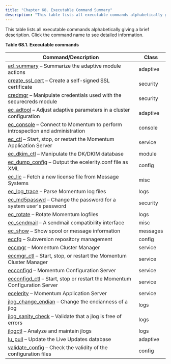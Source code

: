 ```yaml
---
title: "Chapter 68. Executable Command Summary"
description: "This table lists all executable commands alphabetically giving a brief description Click the command name to see detailed information Table 68 1 Executable commands Command Description Class ad summary Summarize the adaptive module actions adaptive create ssl cert Create a self signed SSL certificate security credmgr Manipulate credentials used with..."
---
```


This table lists all executable commands alphabetically giving a brief description. Click the command name to see detailed information.

<a name="exe.commands-all"></a> 

**Table 68.1. Executable commands**

| Command/Description | Class |
| --- | --- |
| [ad_summary](executable.ad_summary "ad_summary") – Summarize the adaptive module actions | adaptive |
| [create_ssl_cert](executable.create_ssl_cert "create_ssl_cert") – Create a self-signed SSL certificate | security |
| [credmgr](executable.credmgr "credmgr") – Manipulate credentials used with the securecreds module | security |
| [ec_adtool](executable.ec_adtool "ec_adtool") – Adjust adaptive parameters in a cluster configuration | adaptive |
| [ec_console](executable.ec_console "ec_console") – Connect to Momentum to perform introspection and administration | console |
| [ec_ctl](executable.ec_ctl "ec_ctl") – Start, stop, or restart the Momentum Application Server | service |
| [ec_dkim_ctl](executable.ec_dkim_ctl "ec_dkim_ctl") – Manipulate the DK/DKIM database | module |
| [ec_dump_config](executable.ec_dump_config "ec_dump_config") – Output the ecelerity.conf file as XML | config |
| [ec_lic](executable.ec_lic "ec_lic") – Fetch a new license file from Message Systems | misc |
| [ec_log_trace](executable.ec_log_trace "ec_log_trace") – Parse Momentum log files | logs |
| [ec_md5passwd](executable.ec_md5passwd "ec_md5passwd") – Change the password for a system user's password | security |
| [ec_rotate](executable.ec_rotate "ec_rotate") – Rotate Momentum logfiles | logs |
| [ec_sendmail](executable.ec_sendmail "ec_sendmail") – A sendmail compatibility interface | misc |
| [ec_show](executable.ec_show "ec_show") – Show spool or message information | messages |
| [eccfg](executable.eccfg "eccfg") – Subversion repository management | config |
| [eccmgr](executable.eccmgr "eccmgr") – Momentum Cluster Manager | service |
| [eccmgr_ctl](executable.eccmgr_ctl "eccmgr_ctl") – Start, stop, or restart the Momentum Cluster Manager | service |
| [ecconfigd](executable.ecconfigd "ecconfigd") – Momentum Configuration Server | service |
| [ecconfigd_ctl](executable.ecconfigd_ctl "ecconfigd_ctl") – Start, stop or restart the Momentum Configuration Server | service |
| [ecelerity](executable.ecelerity "ecelerity") – Momentum Application Server | service |
| [jlog_change_endian](executable.jlog_change_endian "jlog_change_endian") – Change the endianness of a jlog | logs |
| [jlog_sanity_check](executable.jlog_sanity_check "jlog_sanity_check") – Validate that a jlog is free of errors | logs |
| [jlogctl](executable.jlogctl "jlogctl") – Analyze and maintain jlogs | logs |
| [lu_pull](executable.lu_pull "lu_pull") – Update the Live Updates database | adaptive |
| [validate_config](executable.validate_config "validate_config") – Check the validity of the configuration files | config |